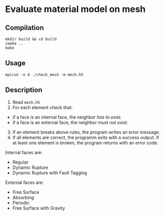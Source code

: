 # Evaluate material model on mesh

## Compilation

```
mkdir build && cd build
cmake ..
make
```

## Usage

```
mpirun -n 4 ./check_mesh -m mesh.h5
```

## Description

1. Read `mesh.h5`
2. For each element check that:
  - if a face is an internal face, the neighbor *has to exist*.
  - if a face is an external face, the neighbor *must not exist*.
3. If an element breaks above rules, the program writes an error message.
4. If all elements are correct, the programm exits with a success output. If at least one element is broken, the program returns with an error code.

Internal faces are:
* Regular
* Dynamic Rupture
* Dynamic Rupture with Fault Tagging

External faces are:
* Free Surface
* Absorbing
* Periodic
* Free Surface with Gravity
